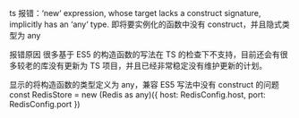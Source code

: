 ts 报错：‘new‘ expression, whose target lacks a construct signature, implicitly has an ‘any‘ type.
即将要实例化的函数中没有 construct，并且隐式类型为 any

报错原因
很多基于 ES5 的构造函数的写法在 TS 的检查下不支持，目前还会有很多较老的库没有更新为 TS 项目，并且已经非常稳定没有维护更新的计划。

显示的将构造函数的类型定义为 any，兼容 ES5 写法中没有 construct 的问题
const RedisStore = new (Redis as any)({
  host: RedisConfig.host,
  port: RedisConfig.port
})
